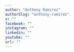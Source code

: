 ```yaml
---
author: "Anthony Ramirez"
authorSlug: "anthony-ramirez"
x: ""
facebook: ""
instagram: ""
linkedin: ""
youtube: ""
url: ""
---
```

